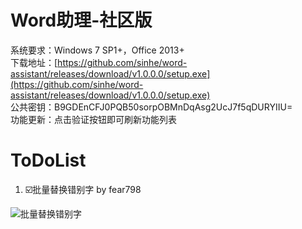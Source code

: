 # Word助理-社区版
系统要求：Windows 7 SP1+，Office 2013+  
下载地址：[https://github.com/sinhe/word-assistant/releases/download/v1.0.0.0/setup.exe](https://github.com/sinhe/word-assistant/releases/download/v1.0.0.0/setup.exe)  
公共密钥：B9GDEnCFJ0PQB50sorpOBMnDqAsg2UcJ7f5qDURYIIU=  
功能更新：点击验证按钮即可刷新功能列表
# ToDoList
1. ☑️批量替换错别字 by fear798

![批量替换错别字](https://github.com/user-attachments/assets/02241453-1a8d-4698-b1b8-2bafd272e72c)

